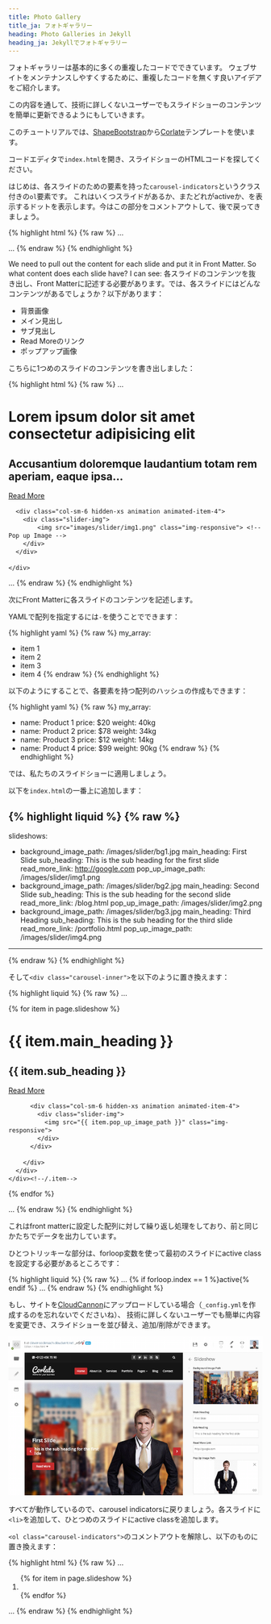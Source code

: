 ```yaml
---
title: Photo Gallery
title_ja: フォトギャラリー
heading: Photo Galleries in Jekyll
heading_ja: Jekyllでフォトギャラリー
---
```


フォトギャラリーは基本的に多くの重複したコードでできています。
ウェブサイトをメンテナンスしやすくするために、重複したコードを無くす良いアイデアをご紹介します。

この内容を通して、技術に詳しくないユーザーでもスライドショーのコンテンツを簡単に更新できるようにもしていきます。

このチュートリアルでは、[ShapeBootstrap](http://shapebootstrap.net/)から[Corlate](http://shapebootstrap.net/download?id=439)テンプレートを使います。

コードエディタで`index.html`を開き、スライドショーのHTMLコードを探してください。

はじめは、各スライドのための要素を持った`carousel-indicators`というクラス付きの`ol`要素です。
これはいくつスライドがあるか、またどれがactiveか、を表示するドットを表示します。今はこの部分をコメントアウトして、後で戻ってきましょう。

{% highlight html %}
{% raw %}
...
<!--<ol class="carousel-indicators">
    <li data-target="#main-slider" data-slide-to="0" class="active"></li>
    <li data-target="#main-slider" data-slide-to="1"></li>
    <li data-target="#main-slider" data-slide-to="2"></li>
</ol>-->
...
{% endraw %}
{% endhighlight %}

We need to pull out the content for each slide and put it in Front Matter. So what content does each slide have? I can see:
各スライドのコンテンツを抜き出し、Front Matterに記述する必要があります。では、各スライドにはどんなコンテンツがあるでしょうか？以下があります：

* 背景画像
* メイン見出し
* サブ見出し
* Read Moreのリンク
* ポップアップ画像

こちらに1つめのスライドのコンテンツを書き出しました：

{% highlight html %}
{% raw %}
...
<div class="item active" style="background-image: url(images/slider/bg1.jpg)"> <!-- Background Image -->
  <div class="container">
    <div class="row slide-margin">
      <div class="col-sm-6">
        <div class="carousel-content">
          <h1 class="animation animated-item-1">Lorem ipsum dolor sit amet consectetur adipisicing elit</h1> <!-- Main Heading -->
          <h2 class="animation animated-item-2">Accusantium doloremque laudantium totam rem aperiam, eaque ipsa...</h2> <!-- Sub Heading -->
          <a class="btn-slide animation animated-item-3" href="#">Read More</a> <!-- Read More Link -->
        </div>
      </div>

      <div class="col-sm-6 hidden-xs animation animated-item-4">
        <div class="slider-img">
            <img src="images/slider/img1.png" class="img-responsive"> <!-- Pop up Image -->
        </div>
      </div>

    </div>
  </div>
</div>
...
{% endraw %}
{% endhighlight %}

次にFront Matterに各スライドのコンテンツを記述します。

YAMLで配列を指定するには`-`を使うことでできます：

{% highlight yaml %}
{% raw %}
my_array:
  - item 1
  - item 2
  - item 3
  - item 4
{% endraw %}
{% endhighlight %}

以下のようにすることで、各要素を持つ配列のハッシュの作成もできます：

{% highlight yaml %}
{% raw %}
my_array:
  - name: Product 1
    price: $20
    weight: 40kg
  - name: Product 2
    price: $78
    weight: 34kg
  - name: Product 3
    price: $12
    weight: 14kg
  - name: Product 4
    price: $99
    weight: 90kg
{% endraw %}
{% endhighlight %}

では、私たちのスライドショーに適用しましょう。

以下を`index.html`の一番上に追加します：

{% highlight liquid %}
{% raw %}
---
slideshows:
  - background_image_path: /images/slider/bg1.jpg
    main_heading: First Slide
    sub_heading: This is the sub heading for the first slide
    read_more_link: http://google.com
    pop_up_image_path: /images/slider/img1.png
  - background_image_path: /images/slider/bg2.jpg
    main_heading: Second Slide
    sub_heading: This is the sub heading for the second slide
    read_more_link: /blog.html
    pop_up_image_path: /images/slider/img2.png
  - background_image_path: /images/slider/bg3.jpg
    main_heading: Third Heading
    sub_heading: This is the sub heading for the third slide
    read_more_link: /portfolio.html
    pop_up_image_path: /images/slider/img4.png
---
{% endraw %}
{% endhighlight %}

そして`<div class="carousel-inner">`を以下のように置き換えます：

{% highlight liquid %}
{% raw %}
...
<div class="carousel-inner">
  {% for item in page.slideshow %}
    <div class="item {% if forloop.index == 1 %}active{% endif %}" style="background-image: url({{ item.background_image_path }})">
      <div class="container">
        <div class="row slide-margin">
          <div class="col-sm-6">
            <div class="carousel-content">
              <h1 class="animation animated-item-1">{{ item.main_heading }}</h1>
              <h2 class="animation animated-item-2">{{ item.sub_heading }}</h2>
              <a class="btn-slide animation animated-item-3" href="{{ item.read_more_link }}">Read More</a>
            </div>
          </div>

          <div class="col-sm-6 hidden-xs animation animated-item-4">
            <div class="slider-img">
              <img src="{{ item.pop_up_image_path }}" class="img-responsive">
            </div>
          </div>

        </div>
      </div>
    </div><!--/.item-->
  {% endfor %}
</div><!--/.carousel-inner-->
...
{% endraw %}
{% endhighlight %}

これはfront matterに設定した配列に対して繰り返し処理をしており、前と同じかたちでデータを出力しています。

ひとつトリッキーな部分は、forloop変数を使って最初のスライドにactive classを設定する必要があるところです：

{% highlight liquid %}
{% raw %}
...
{% if forloop.index == 1 %}active{% endif %}
...
{% endraw %}
{% endhighlight %}

もし、サイトを[CloudCannon](http://cloudcannon.com)にアップロードしている場合（`_config.yml`を作成するのを忘れないでくださいね）、
技術に詳しくないユーザーでも簡単に内容を変更でき、スライドショーを並び替え、追加/削除ができます。

![CloudCannon Front Matter](/img/tutorials/slideshow/cloudcannon.png)

すべてが動作しているので、carousel indicatorsに戻りましょう。各スライドに`<li>`を追加して、ひとつめのスライドにactive classを追加します。

`<ol class="carousel-indicators">`のコメントアウトを解除し、以下のものに置き換えます：

{% highlight html %}
{% raw %}
...
<ol class="carousel-indicators">
    {% for item in page.slideshow %}
      <li data-target="#main-slider" data-slide-to="{{ forloop.index0 }}" {% if forloop.index == 1 %}class="active"{% endif %}></li>
    {% endfor %}
</ol>
...
{% endraw %}
{% endhighlight %}
